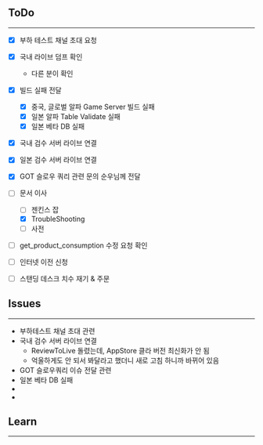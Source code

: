 ## ToDo
---
- [x] 부하 테스트 채널 초대 요청
- [x] 국내 라이브 덤프 확인
	- 다른 분이 확인
- [x] 빌드 실패 전달
	- [x] 중국, 글로벌 알파 Game Server 빌드 실패
	- [x] 일본 알파 Table Validate 실패
	- [x] 일본 베타 DB 실패
- [x] 국내 검수 서버 라이브 연결
- [x] 일본 검수 서버 라이브 연결
- [x] GOT 슬로우 쿼리 관련 문의 순우님께 전달
- [ ] 문서 이사
	- [ ] 젠킨스 잡
	- [x] TroubleShooting 
	- [ ] 사전
- [ ] get_product_consumption 수정 요청 확인
- [ ] 인터넷 이전 신청
- [ ] 스탠딩 데스크 치수 재기 & 주문



## Issues
---
- 부하테스트 채널 초대 관련
- 국내 검수 서버 라이브 연결
	- ReviewToLive 돌렸는데, AppStore 클라 버전 최신화가 안 됨
	- 억울하게도 안 되서 봐달라고 했더니 새로 고침 하니까 바뀌어 있음
- GOT 슬로우쿼리 이슈 전달 관련
- 일본 베타 DB 실패
- 
- 

## Learn
---


